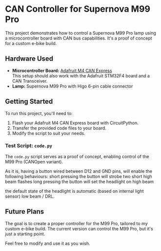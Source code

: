 # CAN Controller for Supernova M99 Pro

This project demonstrates how to control a Supernova M99 Pro lamp using a microcontroller board with CAN bus capabilities. It's a proof of concept for a custom e-bike build.

## Hardware Used

- **Microcontroller Board:** [Adafruit M4 CAN Express](https://www.adafruit.com/product/4759)  
  This setup should also work with the Adafruit STM32F4 board and a CAN Transceiver.
- **Lamp:** Supernova M99 Pro with Higo 6-pin cable connector

## Getting Started

To run this project, you'll need to:

1. Flash your Adafruit M4 CAN Express board with CircuitPython.
2. Transfer the provided code files to your board.
3. Modify the script to suit your needs.

### Test Script: `code.py`

The `code.py` script serves as a proof of concept, enabling control of the M99 Pro (CANOpen variant). 

As it is, having a button wired between D12 and GND pins, will enable the following behaviours:
short pressing the button will strobe two short high beam flashes
long pressing the button will set the headlight on high beam

the default state of the headlight is automatic (based on internal light sensor) low beam / DRL.

## Future Plans

The goal is to create a proper controller for the M99 Pro, tailored to my custom e-bike build. The current version can control the M99 Pro, but it's just a starting point.

Feel free to modify and use it as you wish.
